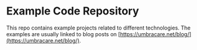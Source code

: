# Example Code Repository

This repo contains example projects related to different technologies.
The examples are usually linked to blog posts on [https://umbracare.net/blog/](https://umbracare.net/blog/).
